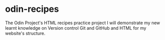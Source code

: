 # odin-recipes
The Odin Project's HTML recipes practice project 
I will demonstrate my new learnt knowledge on Version control Git and GitHub and HTML for my website's structure.
